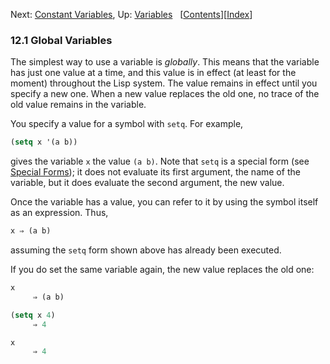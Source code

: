 

Next: [Constant Variables](Constant-Variables.html), Up: [Variables](Variables.html)   \[[Contents](index.html#SEC_Contents "Table of contents")]\[[Index](Index.html "Index")]

### 12.1 Global Variables

The simplest way to use a variable is *globally*. This means that the variable has just one value at a time, and this value is in effect (at least for the moment) throughout the Lisp system. The value remains in effect until you specify a new one. When a new value replaces the old one, no trace of the old value remains in the variable.

You specify a value for a symbol with `setq`. For example,

```lisp
(setq x '(a b))
```

gives the variable `x` the value `(a b)`. Note that `setq` is a special form (see [Special Forms](Special-Forms.html)); it does not evaluate its first argument, the name of the variable, but it does evaluate the second argument, the new value.

Once the variable has a value, you can refer to it by using the symbol itself as an expression. Thus,

```lisp
x ⇒ (a b)
```

assuming the `setq` form shown above has already been executed.

If you do set the same variable again, the new value replaces the old one:

```lisp
x
     ⇒ (a b)
```

```lisp
(setq x 4)
     ⇒ 4
```

```lisp
x
     ⇒ 4
```
